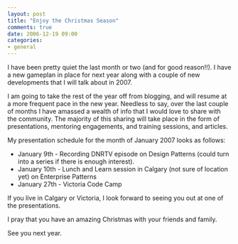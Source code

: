 ```yaml
---
layout: post
title: "Enjoy the Christmas Season"
comments: true
date: 2006-12-19 09:00
categories:
- general
---
```


I have been pretty quiet the last month or two (and for good reason!!). I 
have a new gameplan in place for next year along with a couple of new 
developments that I will talk about in 2007.

I am going to take the rest of the year off from blogging, and will resume at 
a more frequent pace in the new year. Needless to say, over the last couple of 
months I have amassed a wealth of info that I would love to share with the 
community. The majority of this sharing will take place in the form of 
presentations, mentoring engagements, and training sessions, and articles.

My presentation schedule for the month of January 2007 looks as follows:
<ul><li>January 9th - Recording DNRTV episode on Design Patterns (could turn into a 
series if there is enough interest).</li><li>January 10th - Lunch and Learn session in Calgary (not sure of location yet) 
on Enterprise Patterns</li><li>January 27th - Victoria Code Camp</li></ul>

If you live in Calgary or Victoria, I look forward to seeing you out at one 
of the presentations.

I pray that you have an amazing Christmas with your friends and family.

 

See you next year.
<hints id="hah_hints"></hints>




